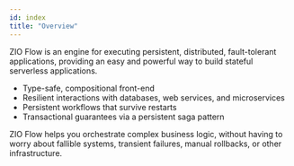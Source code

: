 ```yaml
---
id: index
title: "Overview"
---
```


ZIO Flow is an engine for executing persistent, distributed, fault-tolerant applications, providing an easy and powerful way to build stateful serverless applications.

- Type-safe, compositional front-end
- Resilient interactions with databases, web services, and microservices
- Persistent workflows that survive restarts
- Transactional guarantees via a persistent saga pattern

ZIO Flow helps you orchestrate complex business logic, without having to worry about fallible systems, transient failures, manual rollbacks, or other infrastructure.

